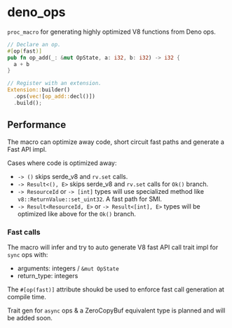 # deno_ops

`proc_macro` for generating highly optimized V8 functions from Deno ops.

```rust
// Declare an op.
#[op(fast)]
pub fn op_add(_: &mut OpState, a: i32, b: i32) -> i32 {
  a + b
}

// Register with an extension.
Extension::builder()
  .ops(vec![op_add::decl()])
  .build();
```

## Performance

The macro can optimize away code, short circuit fast paths and generate a Fast
API impl.

Cases where code is optimized away:

- `-> ()` skips serde_v8 and `rv.set` calls.
- `-> Result<(), E>` skips serde_v8 and `rv.set` calls for `Ok()` branch.
- `-> ResourceId` or `-> [int]` types will use specialized method like
  `v8::ReturnValue::set_uint32`. A fast path for SMI.
- `-> Result<ResourceId, E>` or `-> Result<[int], E>` types will be optimized
  like above for the `Ok()` branch.

### Fast calls

The macro will infer and try to auto generate V8 fast API call trait impl for
`sync` ops with:

- arguments: integers / `&mut OpState`
- return_type: integers

The `#[op(fast)]` attribute shoukd be used to enforce fast call generation at
compile time.

Trait gen for `async` ops & a ZeroCopyBuf equivalent type is planned and will be
added soon.
